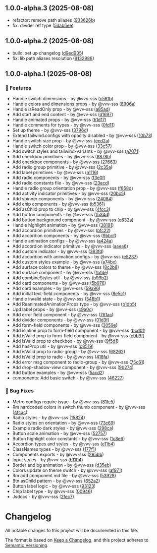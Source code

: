 ## 1.0.0-alpha.3 (2025-08-08)

- refactor: remove path aliases ([933626b](https://github.com/heroui-inc/heroui-native/commit/933626b))
- fix: divider ref type ([5dab5ee](https://github.com/heroui-inc/heroui-native/commit/5dab5ee))

## 1.0.0-alpha.2 (2025-08-08)

- build: set up changelog ([d9ed905](https://github.com/heroui-inc/heroui-native/commit/d9ed905))
- fix: lib path aliases resolution ([9132988](https://github.com/heroui-inc/heroui-native/commit/9132988))

## 1.0.0-alpha.1 (2025-08-08)

### 🚀 Features

- Handle switch dimensions - by @vvv-sss ([c561b](https://github.com/heroui-inc/heroui-native/commit/c561b))
- Handle colors and dimensions props - by @vvv-sss ([8906a](https://github.com/heroui-inc/heroui-native/commit/8906a))
- Handle isReadOnly prop - by @vvv-sss ([a85ad](https://github.com/heroui-inc/heroui-native/commit/a85ad))
- Add start and end content - by @vvv-sss ([d1697](https://github.com/heroui-inc/heroui-native/commit/d1697))
- Handle animated props - by @vvv-sss ([b1d17](https://github.com/heroui-inc/heroui-native/commit/b1d17))
- Handle comments for types - by @vvv-sss ([0fd11](https://github.com/heroui-inc/heroui-native/commit/0fd11))
- Set up theme - by @vvv-sss ([3796d](https://github.com/heroui-inc/heroui-native/commit/3796d))
- Extend tailwind.configs with opacity disabled - by @vvv-sss ([10b73](https://github.com/heroui-inc/heroui-native/commit/10b73))
- Handle switch size prop - by @vvv-sss ([eed2a](https://github.com/heroui-inc/heroui-native/commit/eed2a))
- Handle switch color prop - by @vvv-sss ([33c57](https://github.com/heroui-inc/heroui-native/commit/33c57))
- Add switch.styles and tailwind-variants - by @vvv-sss ([a7071](https://github.com/heroui-inc/heroui-native/commit/a7071))
- Add checkbox primitives - by @vvv-sss ([8878b](https://github.com/heroui-inc/heroui-native/commit/8878b))
- Add checkbox components - by @vvv-sss ([27663](https://github.com/heroui-inc/heroui-native/commit/27663))
- Add radio group primitive - by @vvv-sss ([2c35a](https://github.com/heroui-inc/heroui-native/commit/2c35a))
- Add label primitives - by @vvv-sss ([a1116](https://github.com/heroui-inc/heroui-native/commit/a1116))
- Add radio components - by @vvv-sss ([f3e0f](https://github.com/heroui-inc/heroui-native/commit/f3e0f))
- Add radio constants file - by @vvv-sss ([23ecd](https://github.com/heroui-inc/heroui-native/commit/23ecd))
- Handle radio group orientation prop - by @vvv-sss ([f858d](https://github.com/heroui-inc/heroui-native/commit/f858d))
- Add activity indicator primitives - by @vvv-sss ([20bc5](https://github.com/heroui-inc/heroui-native/commit/20bc5))
- Add spinner components - by @vvv-sss ([24084](https://github.com/heroui-inc/heroui-native/commit/24084))
- Add chip components - by @vvv-sss ([b5361](https://github.com/heroui-inc/heroui-native/commit/b5361))
- Add asChild prop to chip - by @vvv-sss ([4fcc3](https://github.com/heroui-inc/heroui-native/commit/4fcc3))
- Add button components - by @vvv-sss ([1b34d](https://github.com/heroui-inc/heroui-native/commit/1b34d))
- Add button background component - by @vvv-sss ([e632a](https://github.com/heroui-inc/heroui-native/commit/e632a))
- Handle highlight animation - by @vvv-sss ([38191](https://github.com/heroui-inc/heroui-native/commit/38191))
- Add accordion primitives - by @vvv-sss ([bfc22](https://github.com/heroui-inc/heroui-native/commit/bfc22))
- Add accordion components - by @vvv-sss ([9bbcf](https://github.com/heroui-inc/heroui-native/commit/9bbcf))
- Handle animation configs - by @vvv-sss ([a424a](https://github.com/heroui-inc/heroui-native/commit/a424a))
- Add accordion indicator primitive - by @vvv-sss ([aaea6](https://github.com/heroui-inc/heroui-native/commit/aaea6))
- Add custom indicator - by @vvv-sss ([393fd](https://github.com/heroui-inc/heroui-native/commit/393fd))
- Add accordion with animation configs - by @vvv-sss ([e5237](https://github.com/heroui-inc/heroui-native/commit/e5237))
- Add custom styles example - by @vvv-sss ([a74be](https://github.com/heroui-inc/heroui-native/commit/a74be))
- Add surface colors to theme - by @vvv-sss ([8c2b8](https://github.com/heroui-inc/heroui-native/commit/8c2b8))
- Add surface component - by @vvv-sss ([1bfde](https://github.com/heroui-inc/heroui-native/commit/1bfde))
- Add combineStyles util - by @vvv-sss ([b99b2](https://github.com/heroui-inc/heroui-native/commit/b99b2))
- Add card components - by @vvv-sss ([5b978](https://github.com/heroui-inc/heroui-native/commit/5b978))
- Add card examples - by @vvv-sss ([59a96](https://github.com/heroui-inc/heroui-native/commit/59a96))
- Add initial text-field components - by @vvv-sss ([8e5c1](https://github.com/heroui-inc/heroui-native/commit/8e5c1))
- Handle invalid state - by @vvv-sss ([548b1](https://github.com/heroui-inc/heroui-native/commit/548b1))
- Add ReanimatedAnimationProps type - by @vvv-sss ([b1db5](https://github.com/heroui-inc/heroui-native/commit/b1db5))
- Upd label props - by @vvv-sss ([c9a0c](https://github.com/heroui-inc/heroui-native/commit/c9a0c))
- Add error field component - by @vvv-sss ([761ac](https://github.com/heroui-inc/heroui-native/commit/761ac))
- Add divider components - by @vvv-sss ([01d3f](https://github.com/heroui-inc/heroui-native/commit/01d3f))
- Add form-field components - by @vvv-sss ([3059e](https://github.com/heroui-inc/heroui-native/commit/3059e))
- Add isInline prop to form-field component - by @vvv-sss ([bcd0f](https://github.com/heroui-inc/heroui-native/commit/bcd0f))
- Add isValid prop to form-field component - by @vvv-sss ([c9b9f](https://github.com/heroui-inc/heroui-native/commit/c9b9f))
- Add isValid prop to checkbox - by @vvv-sss ([9f5d1](https://github.com/heroui-inc/heroui-native/commit/9f5d1))
- Add hasProp util - by @vvv-sss ([c8519](https://github.com/heroui-inc/heroui-native/commit/c8519))
- Add isValid prop to radio-group - by @vvv-sss ([68262](https://github.com/heroui-inc/heroui-native/commit/68262))
- Add isValid prop to radio - by @vvv-sss ([418fa](https://github.com/heroui-inc/heroui-native/commit/418fa))
- Add error msg component to radio-group - by @vvv-sss ([75c61](https://github.com/heroui-inc/heroui-native/commit/75c61))
- Add drop-shadow-view component - by @vvv-sss ([9b274](https://github.com/heroui-inc/heroui-native/commit/9b274))
- Add button examples - by @vvv-sss ([5acd2](https://github.com/heroui-inc/heroui-native/commit/5acd2))
- components: Add basic switch - by @vvv-sss ([46227](https://github.com/heroui-inc/heroui-native/commit/46227))

### 🐞 Bug Fixes

- Metro configs require issue - by @vvv-sss ([81fe5](https://github.com/heroui-inc/heroui-native/commit/81fe5))
- Rm hardcoded colors in switch thumb component - by @vvv-sss ([4fcac](https://github.com/heroui-inc/heroui-native/commit/4fcac))
- Radio styles - by @vvv-sss ([15824](https://github.com/heroui-inc/heroui-native/commit/15824))
- Radio styles on orientation - by @vvv-sss ([73c69](https://github.com/heroui-inc/heroui-native/commit/73c69))
- Example radio dark styles - by @vvv-sss ([298ca](https://github.com/heroui-inc/heroui-native/commit/298ca))
- Button scale animation - by @vvv-sss ([52757](https://github.com/heroui-inc/heroui-native/commit/52757))
- Button highlight color constants - by @vvv-sss ([1c8e6](https://github.com/heroui-inc/heroui-native/commit/1c8e6))
- Accordion types and styles - by @vvv-sss ([e11b4](https://github.com/heroui-inc/heroui-native/commit/e11b4))
- ClassNames types - by @vvv-sss ([177f1](https://github.com/heroui-inc/heroui-native/commit/177f1))
- Components exports - by @vvv-sss ([295bb](https://github.com/heroui-inc/heroui-native/commit/295bb))
- Input styles - by @vvv-sss ([b1104](https://github.com/heroui-inc/heroui-native/commit/b1104))
- Border and bg animation - by @vvv-sss ([d35eb](https://github.com/heroui-inc/heroui-native/commit/d35eb))
- Colors update on theme switch - by @vvv-sss ([af971](https://github.com/heroui-inc/heroui-native/commit/af971))
- Rm add component md file - by @vvv-sss ([53928](https://github.com/heroui-inc/heroui-native/commit/53928))
- Btn asChild pattern - by @vvv-sss ([652a2](https://github.com/heroui-inc/heroui-native/commit/652a2))
- Button label logic - by @vvv-sss ([93123](https://github.com/heroui-inc/heroui-native/commit/93123))
- Chip label type - by @vvv-sss ([00946](https://github.com/heroui-inc/heroui-native/commit/00946))
- Jsdocs - by @vvv-sss ([2fec7](https://github.com/heroui-inc/heroui-native/commit/2fec7))

# Changelog

All notable changes to this project will be documented in this file.

The format is based on [Keep a Changelog](https://keepachangelog.com/en/1.1.0/),
and this project adheres to [Semantic Versioning](https://semver.org/spec/v2.0.0.html).
